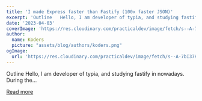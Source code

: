 ```yaml
---
title: 'I made Express faster than Fastify (100x faster JSON)'
excerpt: 'Outline   Hello, I am developer of typia, and studying fastify in nowadays.   During the...'
date: '2023-04-03'
coverImage: 'https://res.cloudinary.com/practicaldev/image/fetch/s--A-7bI37K--/c_imagga_scale,f_auto,fl_progressive,h_420,q_auto,w_1000/https://dev-to-uploads.s3.amazonaws.com/uploads/articles/ui4ati8jtbsuudcw9adb.png'
author:
  name: Koders
  picture: "assets/blog/authors/koders.png"
ogImage:
  url: 'https://res.cloudinary.com/practicaldev/image/fetch/s--A-7bI37K--/c_imagga_scale,f_auto,fl_progressive,h_420,q_auto,w_1000/https://dev-to-uploads.s3.amazonaws.com/uploads/articles/ui4ati8jtbsuudcw9adb.png'
---
```


Outline   Hello, I am developer of typia, and studying fastify in nowadays.   During the...

[Read more](https://dev.to/samchon/i-made-express-faster-than-fastify-4h8g)
